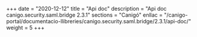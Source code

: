 +++
date        = "2020-12-12"
title       = "Api doc"
description = "Api doc canigo.security.saml.bridge 2.3.1"
sections    = "Canigó"
enllac		= "/canigo-portal/documentacio-llibreries/canigo.security.saml.bridge/2.3.1/api-doc/"
weight		= 5
+++
